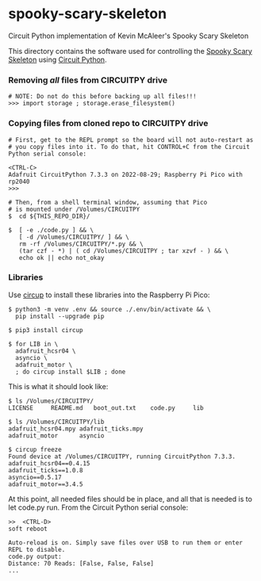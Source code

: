 # spooky-scary-skeleton
Circuit Python implementation of Kevin McAleer's Spooky Scary Skeleton

This directory contains the software used for controlling the [Spooky Scary Skeleton](https://www.kevsrobots.com/blog/spooky-scary-skeleton.html) using [Circuit Python](https://circuitpython.org/).

### Removing _all_ files from CIRCUITPY drive

```
# NOTE: Do not do this before backing up all files!!!
>>> import storage ; storage.erase_filesystem()
```

### Copying files from cloned repo to CIRCUITPY drive
```
# First, get to the REPL prompt so the board will not auto-restart as
# you copy files into it. To do that, hit CONTROL+C from the Circuit Python serial console:

<CTRL-C>
Adafruit CircuitPython 7.3.3 on 2022-08-29; Raspberry Pi Pico with rp2040
>>> 

# Then, from a shell terminal window, assuming that Pico
# is mounted under /Volumes/CIRCUITPY
$  cd ${THIS_REPO_DIR}/

$  [ -e ./code.py ] && \
   [ -d /Volumes/CIRCUITPY/ ] && \
   rm -rf /Volumes/CIRCUITPY/*.py && \
   (tar czf - *) | ( cd /Volumes/CIRCUITPY ; tar xzvf - ) && \
   echo ok || echo not_okay
```

### Libraries

Use [circup](https://learn.adafruit.com/keep-your-circuitpython-libraries-on-devices-up-to-date-with-circup)
to install these libraries into the Raspberry Pi Pico:

```text
$ python3 -m venv .env && source ./.env/bin/activate && \
  pip install --upgrade pip

$ pip3 install circup

$ for LIB in \
  adafruit_hcsr04 \
  asyncio \
  adafruit_motor \
  ; do circup install $LIB ; done
```

This is what it should look like:
```text
$ ls /Volumes/CIRCUITPY/
LICENSE		README.md	boot_out.txt	code.py		lib

$ ls /Volumes/CIRCUITPY/lib
adafruit_hcsr04.mpy	adafruit_ticks.mpy
adafruit_motor		asyncio

$ circup freeze
Found device at /Volumes/CIRCUITPY, running CircuitPython 7.3.3.
adafruit_hcsr04==0.4.15
adafruit_ticks==1.0.8
asyncio==0.5.17
adafruit_motor==3.4.5
```

At this point, all needed files should be in place, and all that
is needed is to let code.py run. From the Circuit Python serial console:

```text
>>  <CTRL-D>
soft reboot

Auto-reload is on. Simply save files over USB to run them or enter REPL to disable.
code.py output:
Distance: 70 Reads: [False, False, False]
...
```



